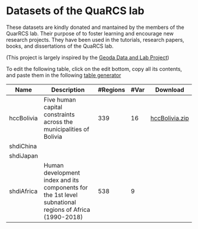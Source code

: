 # Datasets of the QuaRCS lab

These datasets are kindly donated and mantained by the members of the QuarRCS lab. Their purpose of to foster learning and encourage new research projects. 
They have been used in the tutorials, research papers, books, and dissertations of the QuaRCS lab.

(This project is largely inspired by the [Geoda Data and Lab Project](https://geodacenter.github.io/data-and-lab//))

To edit the following table, click on the edit bottom, copy all its contents, and paste them in the following [table generator](https://www.tablesgenerator.com/markdown_tables)

| Name       | Description                                                                                            | #Regions | #Var | Download |
|------------|--------------------------------------------------------------------------------------------------------|----------|------|----------|
| hccBolivia | Five human capital constraints across the municipalities of Bolivia                                    | 339      | 16   | [hccBolivia.zip](hccBolivia/download.zip?raw=true)         |
| shdiChina  |                                                                                                        |          |      |          |
| shdiJapan  |                                                                                                        |          |      |          |
| shdiAfrica | Human development index and its components for the 1st level subnational regions of Africa (1990-2018) | 538      | 9    |          |
